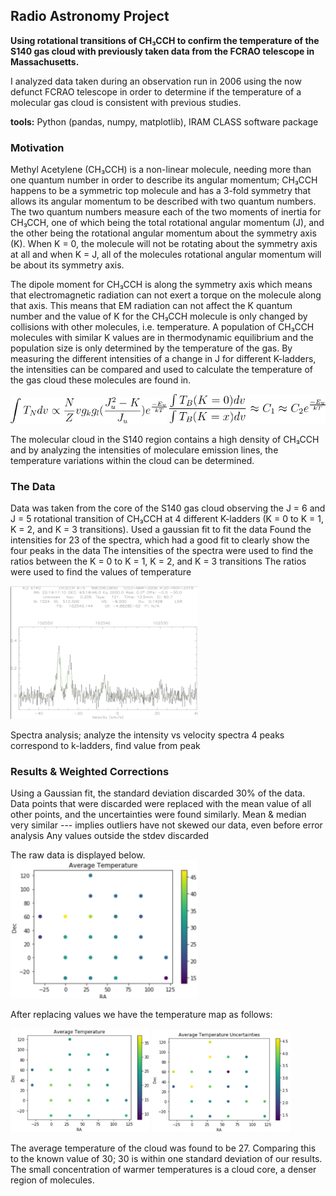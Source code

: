 ## Radio Astronomy Project
 
**Using rotational transitions of CH₃CCH to confirm the temperature of the S140 gas cloud with previously taken data from the FCRAO telescope in Massachusetts.**

I analyzed data taken during an observation run in 2006 using the now defunct FCRAO telescope in order to determine if the temperature of a molecular gas cloud is consistent with previous studies. 

**tools:** Python (pandas, numpy, matplotlib), IRAM CLASS software package

### Motivation
Methyl Acetylene (CH₃CCH) is a non-linear molecule, needing more than one quantum number in order to describe its angular momentum; CH₃CCH happens to be a symmetric top molecule and has a 3-fold symmetry that allows its angular momentum to be described with two quantum numbers. The two quantum numbers measure each of the two moments of inertia for CH₃CCH, one of which being the total rotational angular momentum (J), and the other being the rotational angular momentum about the symmetry axis (K).
When K = 0, the molecule will not be rotating about the symmetry axis at all and when K = J, all of the molecules rotational angular momentum will be about its symmetry axis.

The dipole moment for CH₃CCH is along the symmetry axis which means that electromagnetic radiation can not exert a torque on the molecule along that axis. This means that EM radiation can not affect the K quantum number and the value of K for the CH₃CCH molecule is only changed by collisions with other molecules, i.e. temperature. A population of  CH₃CCH molecules with similar K values are in thermodynamic equilibrium and the population size is only determined by the temperature of the gas. By measuring the different intensities of a change in J for different K-ladders, the intensities can be compared and used to calculate the temperature of the gas cloud these molecules are found in.

<img src="images/CodeCogsEqn.png" width=250>
<img src="images/CodeCogsEqn (2).png" width=250>

The molecular cloud in the S140 region contains a high density of CH₃CCH and by analyzing the intensities of moleculare emission lines, the temperature variations within the cloud can be determined.

### The Data
Data was taken from the core of the S140 gas cloud observing the J = 6 and J = 5 rotational transition of CH₃CCH at 4 different K-ladders (K = 0 to K = 1, K = 2, and K = 3 transitions).
Used a gaussian fit to fit the data
Found the intensities for 23 of the spectra, which had a good fit to clearly show the four peaks in the data
The intensities of the spectra were used to find the ratios between the K = 0 to K = 1, K = 2, and K = 3 transitions
The ratios were used to find the values of temperature

<img src="images/radioast.png" width=300>

Spectra analysis; analyze the intensity vs velocity spectra
4 peaks correspond to k-ladders, find value from peak

### Results & Weighted Corrections
Using a Gaussian fit, the standard deviation discarded 30% of the data. Data points that were discarded were replaced with the mean value of all other points, and the uncertainties were found similarly. Mean & median very similar --- implies outliers have not skewed our data, even before error analysis
Any values outside the stdev discarded


The raw data is displayed below.
<img src="images/rawavg.png" width=300>

After replacing values we have the temperature map as follows:
<p float="left">
  <img src="images/avgtemp.png" width=222 />
  <img src="images/avgtempu.png" width=222 />
</p>

The average temperature of the cloud was found to be 27. Comparing this to the known value of 30; 30 is within one standard deviation of our results.
The small concentration of warmer temperatures is a cloud core, a denser region of molecules.
